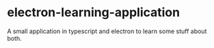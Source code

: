 # electron-learning-application
A small application in typescript and electron to learn some stuff about both.
